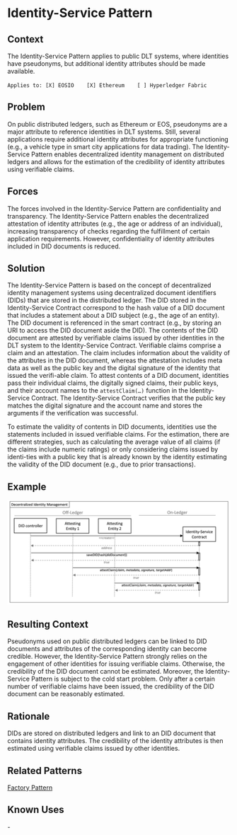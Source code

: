 # Identity-Service Pattern
## Context
The Identity-Service Pattern applies to public DLT systems, where identities have pseudonyms, but additional identity attributes should be made available. 

``Applies to: [X] EOSIO    [X] Ethereum    [ ] Hyperledger Fabric``

## Problem
On public distributed ledgers, such as Ethereum or EOS, pseudonyms are a major attribute to reference identities in DLT systems. Still, several applications require additional identity attributes for appropriate functioning (e.g., a vehicle type in smart city applications for data trading). The Identity-Service Pattern enables decentralized identity management on distributed ledgers and allows for the estimation of the credibility of identity attributes using verifiable claims.

## Forces
The forces involved in the Identity-Service Pattern are confidentiality and transparency. The Identity-Service Pattern enables the decentralized attestation of identity attributes (e.g., the age or address of an individual), increasing transparency of checks regarding the fulfillment of certain application requirements. However, confidentiality of identity attributes included in DID documents is reduced.

## Solution
The Identity-Service Pattern is based on the concept of decentralized identity management systems using decentralized document identifiers (DIDs) that are stored in the distributed ledger. The DID stored in the Identity-Service Contract correspond to the hash value of a DID document that includes a statement about a DID subject (e.g., the age of an entity). The DID document is referenced in the smart contract (e.g., by storing an URI to access the DID document aside the DID). The contents of the DID document are attested by verifiable claims issued by other identities in the DLT system to the Identity-Service Contract. Verifiable claims comprise a claim and an attestation. The claim includes information about the validity of the attributes in the DID document, whereas the attestation includes meta data as well as the public key and the digital signature of the identity that issued the verifi-able claim. To attest contents of a DID document, identities pass their individual claims, the digitally signed claims, their public keys, and their account names to the `attestClaim(…)` function in the Identity-Service Contract. The Identity-Service Contract verifies that the public key matches the digital signature and the account name and stores the arguments if the verification was successful.

To estimate the validity of contents in DID documents, identities use the statements included in issued verifiable claims. For the estimation, there are different strategies, such as calculating the average value of all claims (if the claims include numeric ratings) or only considering claims issued by identi-ties with a public key that is already known by the identity estimating the validity of the DID document (e.g., due to prior transactions).

## Example
![Identity-Service](IdentityService%20Pattern.png)


## Resulting Context
Pseudonyms used on public distributed ledgers can be linked to DID documents and attributes of the corresponding identity can become credible. However, the Identity-Service Pattern strongly relies on the engagement of other identities for issuing verifiable claims. Otherwise, the credibility of the DID document cannot be estimated. Moreover, the Identity-Service Pattern is subject to the cold start problem. Only after a certain number of verifiable claims have been issued, the credibility of the DID document can be reasonably estimated.

## Rationale
DIDs are stored on distributed ledgers and link to an DID document that contains identity attributes. The credibility of the identity attributes is then estimated using verifiable claims issued by other identities.

## Related Patterns
[Factory Pattern](../../Design%20Patterns/Factory%20Pattern/README.md)

## Known Uses
\-

